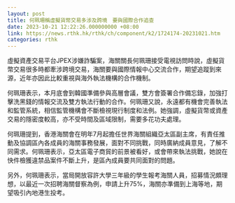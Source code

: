 ```yaml
---
layout: post
title: 何珮珊稱虛擬貨幣交易多涉及跨境　要與國際合作追查
date: 2023-10-21 12:22:26.000000000 +08:00
link: https://news.rthk.hk/rthk/ch/component/k2/1724174-20231021.htm
categories: rthk
---
```


虛擬資產交易平台JPEX涉嫌詐騙案，海關關長何珮珊接受電視訪問時說，虛擬貨幣交易很多時都牽涉跨境交易，海關要與國際情報中心交流合作，期望追蹤到來源，近年亦因此比較重視與海外執法機構的合作機制。

何珮珊表示，本月底會到韓國準備參與高層會議，雙方會簽署合作備忘錄，加強打擊洗黑錢的情報交流及雙方執法行動的合作。何珮珊又說，永遠都有機會完善執法和監管系統，相信監管機構會不斷檢視現行制度和法例。她強調，虛擬貨幣或資產交易的隱密度較高，亦不受時間及區域限制，需要多花功夫處理。

何珮珊提到，香港海關會在明年7月起擔任世界海關組織亞太區副主席，有責任推動及協調區內各成員的海關事務發展，面對不同挑戰，同時廣納成員意見，了解不同需求。何珮珊表示，亞太區電子商貿的前景被看好，或會帶來執法挑戰，她說在快件檢獲違禁品案件不斷上升，是區內成員要共同面對的問題。

另外，何珮珊表示，當局開放容許大學三年級的學生報考海關人員，招募情況頗理想，以最近一次招聘海關督察為例，申請上升75%，海關亦準備到上海等地，期望吸引內地港生投考。
